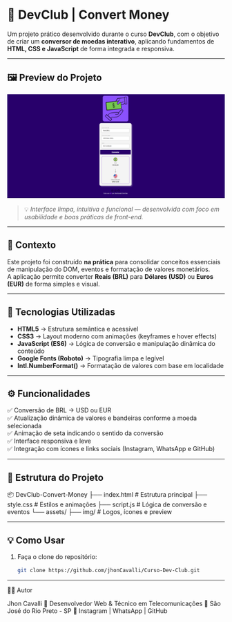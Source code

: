 # 💱 DevClub | Convert Money

Um projeto prático desenvolvido durante o curso **DevClub**, com o objetivo de criar um **conversor de moedas interativo**, aplicando fundamentos de **HTML, CSS e JavaScript** de forma integrada e responsiva.

---

## 🖼️ Preview do Projeto

![Preview do Projeto](assets/img-projeto.png)

> 💡 *Interface limpa, intuitiva e funcional — desenvolvida com foco em usabilidade e boas práticas de front-end.*

---

## 🧠 Contexto

Este projeto foi construído **na prática** para consolidar conceitos essenciais de manipulação do DOM, eventos e formatação de valores monetários.  
A aplicação permite converter **Reais (BRL)** para **Dólares (USD)** ou **Euros (EUR)** de forma simples e visual.

---

## 🚀 Tecnologias Utilizadas

- **HTML5** → Estrutura semântica e acessível  
- **CSS3** → Layout moderno com animações (keyframes e hover effects)  
- **JavaScript (ES6)** → Lógica de conversão e manipulação dinâmica do conteúdo  
- **Google Fonts (Roboto)** → Tipografia limpa e legível  
- **Intl.NumberFormat()** → Formatação de valores com base em localidade  

---

## ⚙️ Funcionalidades

✅ Conversão de BRL → USD ou EUR  
✅ Atualização dinâmica de valores e bandeiras conforme a moeda selecionada  
✅ Animação de seta indicando o sentido da conversão  
✅ Interface responsiva e leve  
✅ Integração com ícones e links sociais (Instagram, WhatsApp e GitHub)

---

## 🧩 Estrutura do Projeto

📦 DevClub-Convert-Money
├── index.html # Estrutura principal
├── style.css # Estilos e animações
├── script.js # Lógica de conversão e eventos
└── assets/
├── img/ # Logos, ícones e preview




---

## 💡 Como Usar

1. Faça o clone do repositório:
   ```bash
   git clone https://github.com/jhonCavalli/Curso-Dev-Club.git


---



🧑‍💻 Autor

Jhon Cavalli
💼 Desenvolvedor Web & Técnico em Telecomunicações
📍 São José do Rio Preto - SP
🔗 Instagram
 | WhatsApp
 | GitHub
